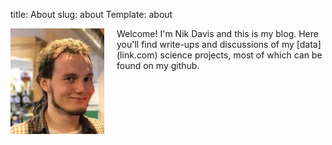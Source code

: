 title: About
slug: about
Template: about

<img src="/images/nik.jpg" width="150" style="padding-right:20px;float:left;"/>
Welcome! I'm Nik Davis and this is my blog. Here you'll find write-ups and discussions of my [data](link.com) science projects, most of which can be found on my github.